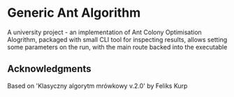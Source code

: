 # Generic Ant Algorithm

A university project - an implementation of Ant Colony Optimisation Alogrithm, packaged with small CLI tool for inspecting results, allows setting some parameters on the run, with the main route backed into the executable

## Acknowledgments
Based on 'Klasyczny algorytm mrówkowy v.2.0' by Feliks Kurp
